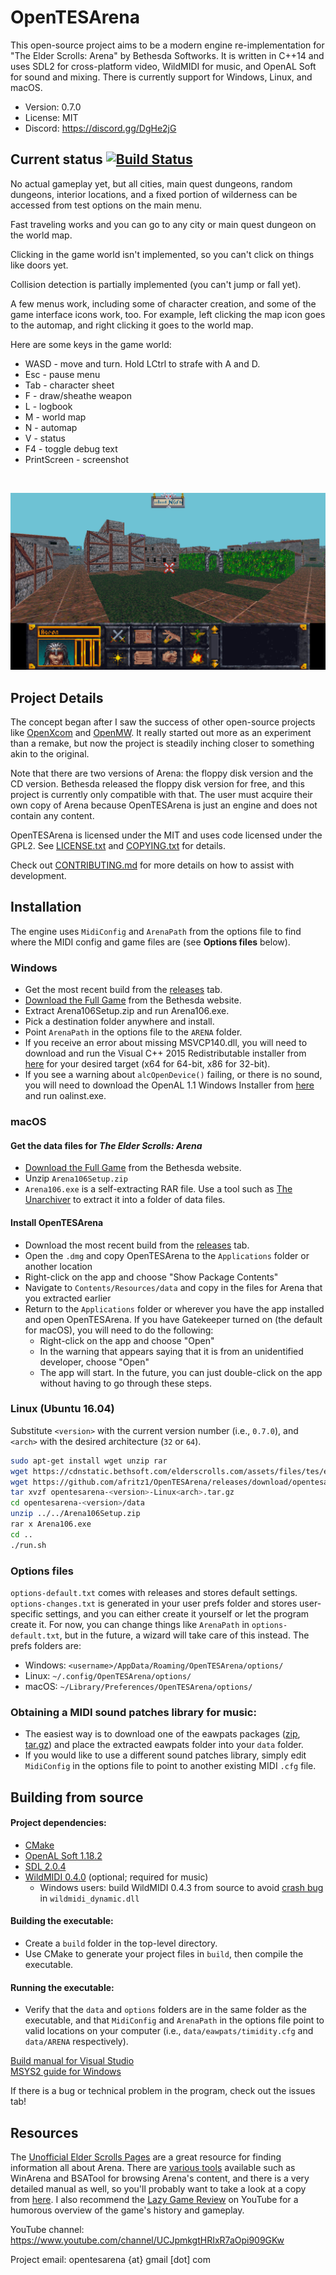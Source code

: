 # OpenTESArena

This open-source project aims to be a modern engine re-implementation for "The Elder Scrolls: Arena" by Bethesda Softworks. It is written in C++14 and uses SDL2 for cross-platform video, WildMIDI for music, and OpenAL Soft for sound and mixing. There is currently support for Windows, Linux, and macOS.

- Version: 0.7.0
- License: MIT
- Discord: https://discord.gg/DgHe2jG

## Current status [![Build Status](https://travis-ci.org/afritz1/OpenTESArena.svg?branch=master)](https://travis-ci.org/afritz1/OpenTESArena)

No actual gameplay yet, but all cities, main quest dungeons, random dungeons, interior locations, and a fixed portion of wilderness can be accessed from test options on the main menu.

Fast traveling works and you can go to any city or main quest dungeon on the world map.

Clicking in the game world isn't implemented, so you can't click on things like doors yet.

Collision detection is partially implemented (you can't jump or fall yet).

A few menus work, including some of character creation, and some of the game interface icons work, too. For example, left clicking the map icon goes to the automap, and right clicking it goes to the world map.

Here are some keys in the game world:
- WASD - move and turn. Hold LCtrl to strafe with A and D.
- Esc - pause menu
- Tab - character sheet
- F - draw/sheathe weapon
- L - logbook
- M - world map
- N - automap
- V - status
- F4 - toggle debug text
- PrintScreen - screenshot

<br/>

![Preview](Preview.PNG)
<br/>

## Project Details

The concept began after I saw the success of other open-source projects like [OpenXcom](http://openxcom.org/) and [OpenMW](http://openmw.org/en/). It really started out more as an experiment than a remake, but now the project is steadily inching closer to something akin to the original.

Note that there are two versions of Arena: the floppy disk version and the CD version. Bethesda released the floppy disk version for free, and this project is currently only compatible with that. The user must acquire their own copy of Arena because OpenTESArena is just an engine and does not contain any content.

OpenTESArena is licensed under the MIT and uses code licensed under the GPL2. See [LICENSE.txt](LICENSE.txt) and [COPYING.txt](COPYING.txt) for details.

Check out [CONTRIBUTING.md](CONTRIBUTING.md) for more details on how to assist with development.

## Installation

The engine uses `MidiConfig` and `ArenaPath` from the options file to find where the MIDI config and game files are (see **Options files** below).

### Windows
- Get the most recent build from the [releases](https://github.com/afritz1/OpenTESArena/releases) tab.
- [Download the Full Game](http://static.elderscrolls.com/elderscrolls.com/assets/files/tes/extras/Arena106Setup.zip) from the Bethesda website.
- Extract Arena106Setup.zip and run Arena106.exe.
- Pick a destination folder anywhere and install.
- Point `ArenaPath` in the options file to the `ARENA` folder.
- If you receive an error about missing MSVCP140.dll, you will need to download and run the Visual C++ 2015 Redistributable installer from [here](https://www.microsoft.com/en-us/download/details.aspx?id=53587) for your desired target (x64 for 64-bit, x86 for 32-bit).
- If you see a warning about `alcOpenDevice()` failing, or there is no sound, you will need to download the OpenAL 1.1 Windows Installer from [here](https://www.openal.org/downloads/) and run oalinst.exe.

### macOS
#### Get the data files for *The Elder Scrolls: Arena*
- [Download the Full Game](http://static.elderscrolls.com/elderscrolls.com/assets/files/tes/extras/Arena106Setup.zip) from the Bethesda website.
- Unzip `Arena106Setup.zip`
- `Arena106.exe` is a self-extracting RAR file. Use a tool such as [The Unarchiver](https://theunarchiver.com) to extract it into a folder of data files.

#### Install OpenTESArena
- Download the most recent build from the [releases](https://github.com/afritz1/OpenTESArena/releases) tab.
- Open the `.dmg` and copy OpenTESArena to the `Applications` folder or another location
- Right-click on the app and choose "Show Package Contents"
- Navigate to `Contents/Resources/data` and copy in the files for Arena that you extracted earlier
- Return to the `Applications` folder or wherever you have the app installed and open OpenTESArena. If you have Gatekeeper turned on (the default for macOS), you will need to do the following:
  - Right-click on the app and choose "Open"
  - In the warning that appears saying that it is from an unidentified developer, choose "Open"
  - The app will start. In the future, you can just double-click on the app without having to go through these steps.

### Linux (Ubuntu 16.04)
Substitute `<version>` with the current version number (i.e., `0.7.0`), and `<arch>` with the desired architecture (`32` or `64`).
```bash
sudo apt-get install wget unzip rar
wget https://cdnstatic.bethsoft.com/elderscrolls.com/assets/files/tes/extras/Arena106Setup.zip
wget https://github.com/afritz1/OpenTESArena/releases/download/opentesarena-<version>/opentesarena-<version>-Linux<arch>.tar.gz
tar xvzf opentesarena-<version>-Linux<arch>.tar.gz
cd opentesarena-<version>/data
unzip ../../Arena106Setup.zip
rar x Arena106.exe
cd ..
./run.sh
```

### Options files
`options-default.txt` comes with releases and stores default settings. `options-changes.txt` is generated in your user prefs folder and stores user-specific settings, and you can either create it yourself or let the program create it. For now, you can change things like `ArenaPath` in `options-default.txt`, but in the future, a wizard will take care of this instead. The prefs folders are:
- Windows: `<username>/AppData/Roaming/OpenTESArena/options/`
- Linux: `~/.config/OpenTESArena/options/`
- macOS: `~/Library/Preferences/OpenTESArena/options/`

### Obtaining a MIDI sound patches library for music:
- The easiest way is to download one of the eawpats packages ([zip](https://github.com/afritz1/OpenTESArena/releases/download/opentesarena-0.1.0/eawpats.zip), [tar.gz](https://github.com/afritz1/OpenTESArena/releases/download/opentesarena-0.1.0/eawpats.tar.gz)) and place the extracted eawpats folder into your `data` folder.
- If you would like to use a different sound patches library, simply edit `MidiConfig` in the options file to point to another existing MIDI `.cfg` file.

## Building from source

#### Project dependencies:
- [CMake](https://cmake.org/download/)
- [OpenAL Soft 1.18.2](http://kcat.strangesoft.net/openal.html#download)
- [SDL 2.0.4](https://www.libsdl.org/download-2.0.php)
- [WildMIDI 0.4.0](https://github.com/Mindwerks/wildmidi/releases) (optional; required for music)
  - Windows users: build WildMIDI 0.4.3 from source to avoid [crash bug](https://github.com/Mindwerks/wildmidi/issues/192#issuecomment-389211843) in `wildmidi_dynamic.dll`

#### Building the executable:
- Create a `build` folder in the top-level directory.
- Use CMake to generate your project files in `build`, then compile the executable.

#### Running the executable:
- Verify that the `data` and `options` folders are in the same folder as the executable, and that `MidiConfig` and `ArenaPath` in the options file point to valid locations on your computer (i.e., `data/eawpats/timidity.cfg` and `data/ARENA` respectively).

[Build manual for Visual Studio](docs/setup_windows.md)  
[MSYS2 guide for Windows](docs/setup_windows_msys2.md)

If there is a bug or technical problem in the program, check out the issues tab!

## Resources

The [Unofficial Elder Scrolls Pages](http://en.uesp.net/wiki/Arena:Arena) are a great resource for finding information all about Arena. There are [various tools](http://en.uesp.net/wiki/Arena:Files#Misc_Utilities) available such as WinArena and BSATool for browsing Arena's content, and there is a very detailed manual as well, so you'll probably want to take a look at a copy from [here](http://en.uesp.net/wiki/Arena:Files#Official_Patches_and_Utilities). I also recommend the [Lazy Game Review](https://www.youtube.com/watch?v=5MW5SxKMrtE) on YouTube for a humorous overview of the game's history and gameplay. 

YouTube channel: https://www.youtube.com/channel/UCJpmkgtHRIxR7aOpi909GKw

Project email: opentesarena {at} gmail [dot] com
